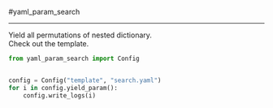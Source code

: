 #yaml_param_search
***********************************
Yield all permutations of nested dictionary.    
Check out the template.



```python
from yaml_param_search import Config


config = Config("template", "search.yaml")
for i in config.yield_param():
    config.write_logs(i)
```
